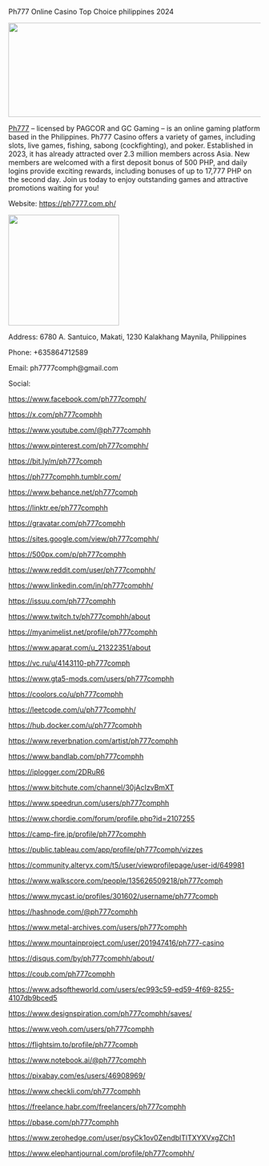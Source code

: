Ph777 Online Casino Top Choice philippines 2024

<p><span style="font-weight: 400;"><img src="https://pbs.twimg.com/profile_banners/1853048108772712448/1730797612/1500x500" alt="" width="564" height="188" /></span></p>
<p><a href="https://ph7777.com.ph/"><span style="font-weight: 400;">Ph777</span></a><span style="font-weight: 400;"> &ndash; licensed by PAGCOR and GC Gaming &ndash; is an online gaming platform based in the Philippines. Ph777 Casino offers a variety of games, including slots, live games, fishing, sabong (cockfighting), and poker. Established in 2023, it has already attracted over 2.3 million members across Asia. New members are welcomed with a first deposit bonus of 500 PHP, and daily logins provide exciting rewards, including bonuses of up to 17,777 PHP on the second day. Join us today to enjoy outstanding games and attractive promotions waiting for you!</span></p>
<p><span style="font-weight: 400;">Website: </span><span style="font-weight: 400;"><a href="https://ph7777.com.ph/">https://ph7777.com.ph/</a></span></p>
<p><span style="font-weight: 400;"><img src="https://pbs.twimg.com/profile_images/1853725649846128640/OlS5Z1qV_400x400.jpg" alt="" width="221" height="221" /></span></p>
<p><span style="font-weight: 400;">Address: 6780 A. Santuico, Makati, 1230 Kalakhang Maynila, Philippines</span></p>
<p><span style="font-weight: 400;">Phone: +635864712589</span></p>
<p><span style="font-weight: 400;">Email: ph7777comph@gmail.com</span></p>
<p><span style="font-weight: 400;">Social:&nbsp;</span></p>
<p><a href="https://www.facebook.com/ph777comph/"><span style="font-weight: 400;">https://www.facebook.com/ph777comph/</span></a></p>
<p><a href="https://x.com/ph777comphh"><span style="font-weight: 400;">https://x.com/ph777comphh</span></a></p>
<p><a href="https://www.youtube.com/@ph777comphh"><span style="font-weight: 400;">https://www.youtube.com/@ph777comphh</span></a></p>
<p><a href="https://www.pinterest.com/ph777comphh/"><span style="font-weight: 400;">https://www.pinterest.com/ph777comphh/</span></a></p>
<p><a href="https://bit.ly/m/ph777comph"><span style="font-weight: 400;">https://bit.ly/m/ph777comph</span></a></p>
<p><a href="https://ph777comphh.tumblr.com/"><span style="font-weight: 400;">https://ph777comphh.tumblr.com/</span></a></p>
<p><a href="https://www.behance.net/ph777comph"><span style="font-weight: 400;">https://www.behance.net/ph777comph</span></a></p>
<p><a href="https://linktr.ee/ph777comphh"><span style="font-weight: 400;">https://linktr.ee/ph777comphh</span></a></p>
<p><a href="https://gravatar.com/ph777comphh"><span style="font-weight: 400;">https://gravatar.com/ph777comphh</span></a></p>
<p><a href="https://sites.google.com/view/ph777comphh/"><span style="font-weight: 400;">https://sites.google.com/view/ph777comphh/</span></a></p>
<p><a href="https://500px.com/p/ph777comphh"><span style="font-weight: 400;">https://500px.com/p/ph777comphh</span></a></p>
<p><a href="https://www.reddit.com/user/ph777comphh/"><span style="font-weight: 400;">https://www.reddit.com/user/ph777comphh/</span></a></p>
<p><a href="https://www.linkedin.com/in/ph777comphh/"><span style="font-weight: 400;">https://www.linkedin.com/in/ph777comphh/</span></a></p>
<p><a href="https://issuu.com/ph777comphh"><span style="font-weight: 400;">https://issuu.com/ph777comphh</span></a></p>
<p><a href="https://www.twitch.tv/ph777comphh/about"><span style="font-weight: 400;">https://www.twitch.tv/ph777comphh/about</span></a></p>
<p><a href="https://myanimelist.net/profile/ph777comphh"><span style="font-weight: 400;">https://myanimelist.net/profile/ph777comphh</span></a></p>
<p><a href="https://www.aparat.com/u_21322351/about"><span style="font-weight: 400;">https://www.aparat.com/u_21322351/about</span></a></p>
<p><a href="https://vc.ru/u/4143110-ph777comph"><span style="font-weight: 400;">https://vc.ru/u/4143110-ph777comph</span></a></p>
<p><a href="https://www.gta5-mods.com/users/ph777comphh"><span style="font-weight: 400;">https://www.gta5-mods.com/users/ph777comphh</span></a></p>
<p><a href="https://coolors.co/u/ph777comphh"><span style="font-weight: 400;">https://coolors.co/u/ph777comphh</span></a></p>
<p><a href="https://leetcode.com/u/ph777comphh/"><span style="font-weight: 400;">https://leetcode.com/u/ph777comphh/</span></a></p>
<p><a href="https://hub.docker.com/u/ph777comphh"><span style="font-weight: 400;">https://hub.docker.com/u/ph777comphh</span></a></p>
<p><a href="https://www.reverbnation.com/artist/ph777comphh"><span style="font-weight: 400;">https://www.reverbnation.com/artist/ph777comphh</span></a></p>
<p><a href="https://www.bandlab.com/ph777comphh"><span style="font-weight: 400;">https://www.bandlab.com/ph777comphh</span></a></p>
<p><a href="https://iplogger.com/2DRuR6"><span style="font-weight: 400;">https://iplogger.com/2DRuR6</span></a></p>
<p><a href="https://www.bitchute.com/channel/30jAcIzvBmXT"><span style="font-weight: 400;">https://www.bitchute.com/channel/30jAcIzvBmXT</span></a></p>
<p><a href="https://www.speedrun.com/users/ph777comphh"><span style="font-weight: 400;">https://www.speedrun.com/users/ph777comphh</span></a></p>
<p><a href="https://www.chordie.com/forum/profile.php?id=2107255"><span style="font-weight: 400;">https://www.chordie.com/forum/profile.php?id=2107255</span></a></p>
<p><a href="https://camp-fire.jp/profile/ph777comphh"><span style="font-weight: 400;">https://camp-fire.jp/profile/ph777comphh</span></a></p>
<p><a href="https://public.tableau.com/app/profile/ph777comph/vizzes"><span style="font-weight: 400;">https://public.tableau.com/app/profile/ph777comph/vizzes</span></a></p>
<p><a href="https://community.alteryx.com/t5/user/viewprofilepage/user-id/649981"><span style="font-weight: 400;">https://community.alteryx.com/t5/user/viewprofilepage/user-id/649981</span></a></p>
<p><a href="https://www.walkscore.com/people/135626509218/ph777comph"><span style="font-weight: 400;">https://www.walkscore.com/people/135626509218/ph777comph</span></a></p>
<p><a href="https://www.mycast.io/profiles/301602/username/ph777comph"><span style="font-weight: 400;">https://www.mycast.io/profiles/301602/username/ph777comph</span></a></p>
<p><a href="https://hashnode.com/@ph777comphh"><span style="font-weight: 400;">https://hashnode.com/@ph777comphh</span></a></p>
<p><a href="https://www.metal-archives.com/users/ph777comphh"><span style="font-weight: 400;">https://www.metal-archives.com/users/ph777comphh</span></a></p>
<p><a href="https://www.mountainproject.com/user/201947416/ph777-casino"><span style="font-weight: 400;">https://www.mountainproject.com/user/201947416/ph777-casino</span></a></p>
<p><a href="https://disqus.com/by/ph777comphh/about/"><span style="font-weight: 400;">https://disqus.com/by/ph777comphh/about/</span></a></p>
<p><a href="https://coub.com/ph777comphh"><span style="font-weight: 400;">https://coub.com/ph777comphh</span></a></p>
<p><a href="https://www.adsoftheworld.com/users/ec993c59-ed59-4f69-8255-4107db9bced5"><span style="font-weight: 400;">https://www.adsoftheworld.com/users/ec993c59-ed59-4f69-8255-4107db9bced5</span></a></p>
<p><a href="https://www.designspiration.com/ph777comphh/saves/"><span style="font-weight: 400;">https://www.designspiration.com/ph777comphh/saves/</span></a></p>
<p><a href="https://www.veoh.com/users/ph777comphh"><span style="font-weight: 400;">https://www.veoh.com/users/ph777comphh</span></a></p>
<p><a href="https://flightsim.to/profile/ph777comph"><span style="font-weight: 400;">https://flightsim.to/profile/ph777comph</span></a></p>
<p><a href="https://www.notebook.ai/@ph777comphh"><span style="font-weight: 400;">https://www.notebook.ai/@ph777comphh</span></a></p>
<p><a href="https://pixabay.com/es/users/46908969/"><span style="font-weight: 400;">https://pixabay.com/es/users/46908969/</span></a></p>
<p><a href="https://www.checkli.com/ph777comphh"><span style="font-weight: 400;">https://www.checkli.com/ph777comphh</span></a></p>
<p><a href="https://freelance.habr.com/freelancers/ph777comphh"><span style="font-weight: 400;">https://freelance.habr.com/freelancers/ph777comphh</span></a></p>
<p><a href="https://pbase.com/ph777comphh"><span style="font-weight: 400;">https://pbase.com/ph777comphh</span></a></p>
<p><a href="https://www.zerohedge.com/user/psyCk1ov0ZendblTlTXYXVxgZCh1"><span style="font-weight: 400;">https://www.zerohedge.com/user/psyCk1ov0ZendblTlTXYXVxgZCh1</span></a></p>
<p><a href="https://www.elephantjournal.com/profile/ph777comphh/"><span style="font-weight: 400;">https://www.elephantjournal.com/profile/ph777comphh/</span></a></p>
<p><br /><br /><br /><br /><br /><br /><br /><br /><br /><br /><br /><br /><br /></p>
